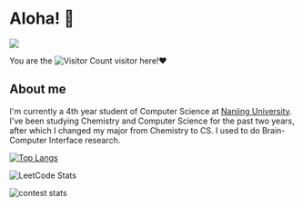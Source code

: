 # Aloha! 👋

![](https://media.giphy.com/media/bcKmIWkUMCjVm/giphy.gif)


You are the ![Visitor Count](https://profile-counter.glitch.me/yunzinan/count.svg) visitor here!❤

## About me

I'm currently a 4th year student of Computer Science at [Nanjing University](https://cs.nju.edu.cn). I've been studying Chemistry and Computer Science for the past two years, after which I changed my major from Chemistry to CS. I used to do Brain-Computer Interface research.



[![Top Langs](https://github-readme-stats.vercel.app/api/top-langs/?username=yunzinan&layout=compact)](https://github.com/yunzinan/github-readme-stats)

![LeetCode Stats](https://leetcard.jacoblin.cool/yue-yu-deng-yi-jiu?theme=light&font=Ubuntu&ext=heatmap&site=cn)

![contest stats](https://leetcode-badge.haozibi.dev/v1cn/card/contest-ranking/yue-yu-deng-yi-jiu.svg?lang=en)

